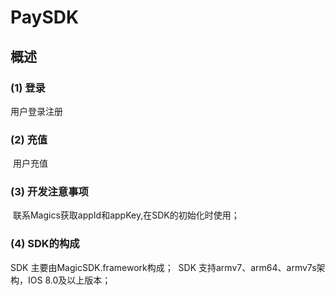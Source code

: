 # PaySDK

## 概述

### (1) 登录 
  用户登录注册
  
### (2) 充值 
  用户充值
  
### (3) 开发注意事项
  联系Magics获取appId和appKey,在SDK的初始化时使用；
  
### (4) SDK的构成
  SDK 主要由MagicSDK.framework构成；
  SDK 支持armv7、arm64、armv7s架构，IOS 8.0及以上版本；
 


